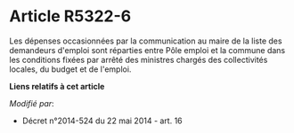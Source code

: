 # Article R5322-6

Les dépenses occasionnées par la communication au maire de la liste des demandeurs d'emploi sont réparties entre
Pôle emploi et la commune dans les conditions fixées par arrêté des ministres chargés des collectivités locales, du budget et
de l'emploi.

**Liens relatifs à cet article**

_Modifié par_:

  - Décret n°2014-524 du 22 mai 2014 - art. 16
